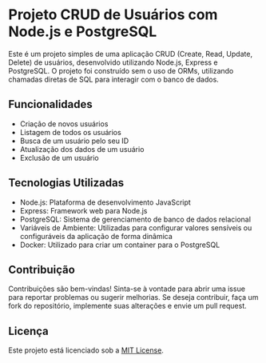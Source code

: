 # Projeto CRUD de Usuários com Node.js e PostgreSQL

Este é um projeto simples de uma aplicação CRUD (Create, Read, Update, Delete) de usuários, desenvolvido utilizando Node.js, Express e PostgreSQL. O projeto foi construído sem o uso de ORMs, utilizando chamadas diretas de SQL para interagir com o banco de dados.

## Funcionalidades

- Criação de novos usuários
- Listagem de todos os usuários
- Busca de um usuário pelo seu ID
- Atualização dos dados de um usuário
- Exclusão de um usuário

## Tecnologias Utilizadas

- Node.js: Plataforma de desenvolvimento JavaScript
- Express: Framework web para Node.js
- PostgreSQL: Sistema de gerenciamento de banco de dados relacional
- Variáveis de Ambiente: Utilizadas para configurar valores sensíveis ou configuráveis da aplicação de forma dinâmica
- Docker: Utilizado para criar um container para o PostgreSQL

## Contribuição

Contribuições são bem-vindas! Sinta-se à vontade para abrir uma issue para reportar problemas ou sugerir melhorias. Se deseja contribuir, faça um fork do repositório, implemente suas alterações e envie um pull request.

## Licença

Este projeto está licenciado sob a [MIT License](https://opensource.org/licenses/MIT).
